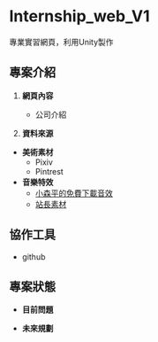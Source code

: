 # Internship_web_V1
專業實習網頁，利用Unity製作

## 專案介紹
1. **網頁內容**
   - 公司介紹

2. **資料來源**
- **美術素材**
  - Pixiv
  - Pintrest
- **音樂特效**
  - [小森平的免費下載音效](https://taira-komori.jpn.org/freesoundtw.html)
  - [站長素材](https://sc.chinaz.com/yinxiao/)
## 協作工具
- github
## 專案狀態
- **目前問題**  

- **未來規劃**
